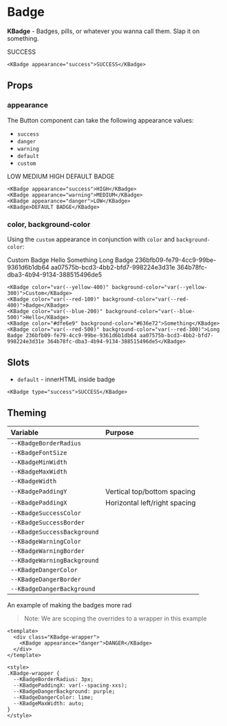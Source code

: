 # Badge

**KBadge** - Badges, pills, or whatever you wanna call them. Slap it on
something.

<KBadge appearance="success">SUCCESS</KBadge>

```vue
<KBadge appearance="success">SUCCESS</KBadge>
```

## Props

### appearance

The Button component can take the following appearance values:

- `success`
- `danger`
- `warning`
- `default`
- `custom`

<KBadge appearance="success">LOW</KBadge>
<KBadge appearance="warning">MEDIUM</KBadge>
<KBadge appearance="danger">HIGH</KBadge>
<KBadge>DEFAULT BADGE</KBadge>

```vue
<KBadge appearance="success">HIGH</KBadge>
<KBadge appearance="warning">MEDIUM</KBadge>
<KBadge appearance="danger">LOW</KBadge>
<KBadge>DEFAULT BADGE</KBadge>
```

### color, background-color

Using the `custom` appearance in conjunction with `color` and `background-color`:

<KBadge color="var(--yellow-400)" background-color="var(--yellow-300)">Custom</KBadge>
<KBadge color="var(--red-100)" background-color="var(--red-400)">Badge</KBadge>
<KBadge color="var(--blue-200)" background-color="var(--blue-500)">Hello</KBadge>
<KBadge color="#dfe6e9" background-color="#636e72">Something</KBadge>
<KBadge color="var(--red-500)" background-color="var(--red-300)">Long Badge 236bfb09-fe79-4cc9-99be-9361d6b1db64 aa07575b-bcd3-4bb2-bfd7-998224e3d31e 364b78fc-dba3-4b94-9134-388515496de5</KBadge>

```vue
<KBadge color="var(--yellow-400)" background-color="var(--yellow-300)">Custom</KBadge>
<KBadge color="var(--red-100)" background-color="var(--red-400)">Badge</KBadge>
<KBadge color="var(--blue-200)" background-color="var(--blue-500)">Hello</KBadge>
<KBadge color="#dfe6e9" background-color="#636e72">Something</KBadge>
<KBadge color="var(--red-500)" background-color="var(--red-300)">Long Badge 236bfb09-fe79-4cc9-99be-9361d6b1db64 aa07575b-bcd3-4bb2-bfd7-998224e3d31e 364b78fc-dba3-4b94-9134-388515496de5</KBadge>
```

## Slots

- `default` - innerHTML inside badge

```vue
<KBadge type="success">SUCCESS</KBadge>
```

## Theming

| Variable                    | Purpose                       |
| :---------------------      | :---------------------------- |
| `--KBadgeBorderRadius`      |                               |
| `--KBadgeFontSize`          |                               |
| `--KBadgeMinWidth`          |                               |
| `--KBadgeMaxWidth`          |                               |
| `--KBadgeWidth`             |                               |
| `--KBadgePaddingY`          | Vertical top/bottom spacing   |
| `--KBadgePaddingX`          | Horizontal left/right spacing |
| `--KBadgeSuccessColor`      |                               |
| `--KBadgeSuccessBorder`     |                               |
| `--KBadgeSuccessBackground` |                               |
| `--KBadgeWarningColor`      |                               |
| `--KBadgeWarningBorder`     |                               |
| `--KBadgeWarningBackground` |                               |
| `--KBadgeDangerColor`       |                               |
| `--KBadgeDangerBorder`      |                               |
| `--KBadgeDangerBackground`  |                               |

An example of making the badges more rad

> Note: We are scoping the overrides to a wrapper in this example

<template>
  <div class="KBadge-wrapper">
    <KBadge appearance="danger">DANGER - RADIOACTIVE MATERIAL</KBadge>
  </div>
</template>

```vue
<template>
  <div class="KBadge-wrapper">
    <KBadge appearance="danger">DANGER</KBadge>
  </div>
</template>

<style>
.KBadge-wrapper {
  --KBadgeBorderRadius: 3px;
  --KBadgePaddingX: var(--spacing-xxs);
  --KBadgeDangerBackground: purple;
  --KBadgeDangerColor: lime;
  --KBadgeMaxWidth: auto;
}
</style>
```

<style lang="scss">
.KBadge-wrapper {
  --KBadgeBorderRadius: 3px;
  --KBadgePaddingX: var(--spacing-xxs);
  --KBadgeDangerBackground: purple;
  --KBadgeDangerColor: lime;
  --KBadgeMaxWidth: auto;
}
</style>
